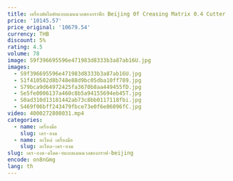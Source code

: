 ```yaml
---
title: เครื่องตัดไดคัทแบบแมนนวลของกราฟิก Beijing 0f Creasing Matrix 0.4 Cutter
price: '10145.57'
price_original: '10679.54'
currency: THB
discount: 5%
rating: 4.5
volume: 78
image: S9f396695596e471983d8333b3a87ab16U.jpg
images:
  - S9f396695596e471983d8333b3a87ab16U.jpg
  - S1f410502d8b748e88d9bc05dba10ff789.jpg
  - S79bca9d64972425fa3670b8aa449455fD.jpg
  - Se5fe0006137a460c8b5a94155694eb45T.jpg
  - S0ad310d13181442ab73c8bb0117118fbi.jpg
  - S469f06bff243479fbce73e0f6e06096fC.jpg
video: 4000272808031.mp4
categories:
  - name: เครื่องมือ
    slug: เคร-องม
  - name: อะไหล่ เครื่องมือ
    slug: อะไหล-เคร-องม
slug: เคร-องต-ดไดค-ทแบบแมนนวลของกราฟ-beijing
encode: on8nGmg
lang: th
---
```

  